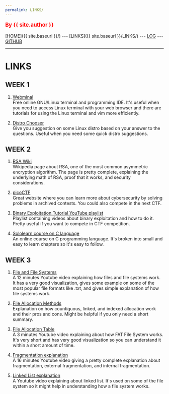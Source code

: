 ```yaml
---
permalink: LINKS/
---
```

<span style="color:red; font-weight:bold; font-size:larger;">By {{ site.author }}</span>
<br><br>
[HOME]({{ site.baseurl }}/) ---
[LINKS]({{ site.baseurl }}/LINKS/) ---
[LOG](https://insta-x.github.io/os222/TXT/mylog.txt) ---
[GITHUB](https://github.com/Insta-x/os222)
<br>
<hr>

# LINKS

## WEEK 1

1. [Webminal](https://webminal.org)<br>
Free online GNU/Linux terminal and programming IDE.
It's useful when you need to access Linux terminal with your web browser and there are tutorials for using the Linux terminal and vim more efficiently.

2. [Distro Chooser](https://distrochooser.de/)<br>
Give you suggestion on some Linux distro based on your answer to the questions.
Useful when you need some quick distro suggestions.

## WEEK 2

1. [RSA Wiki](https://en.wikipedia.org/wiki/RSA_(cryptosystem))<br>
Wikipedia page about RSA, one of the most common asymmetric encryption algorithm.
The page is pretty complete, explaining the underlying math of RSA, proof that it works, and security considerations.

2. [picoCTF](https://picoctf.org/)<br>
Great website where you can learn more about cybersecurity by solving problems in archived contests.
You could also compete in the next CTF.

3. [Binary Exploitation Tutorial YouTube playlist](https://www.youtube.com/playlist?list=PLhixgUqwRTjxglIswKp9mpkfPNfHkzyeN)<br>
Playlist containing videos about binary exploitation and how to do it. Pretty useful if you want to compete in CTF competition.

4. [Sololearn course on C language](https://www.sololearn.com/learning/1089)<br>
An online course on C programming language. It's broken into small and easy to learn chapters so it's easy to follow.

## WEEK 3

1. [File and File Systems](https://youtu.be/KN8YgJnShPM)<br>
A 12 minutes Youtube video explaining how files and file systems work. It has a very good visualization, gives some example on some of the most popular file formats like .txt, and gives simple explanation of how file systems work.

2. [File Allocation Methods](https://www.geeksforgeeks.org/file-allocation-methods/)<br>
Explanation on how countiguous, linked, and indexed allocation work and their pros and cons. Might be helpful if you only need a short summary.

3. [File Allocation Table](https://youtu.be/V2Gxqv3bJCk)<br>
A 3 minutes Youtube video explaining about how FAT File System works. It's very short and has very good visualization so you can understand it within a short amount of time.

4. [Fragmentation explanation](https://youtu.be/ALahNOwrTvg)<br>
A 16 minutes Youtube video giving a pretty complete explanation about fragmentation, external fragmentation, and internal fragmentation.

5. [Linked List explanation](https://www.youtube.com/watch?v=njTh_OwMljA)<br>
A Youtube video explaining about linked list. It's used on some of the file system so it might help in understanding how a file system works.
